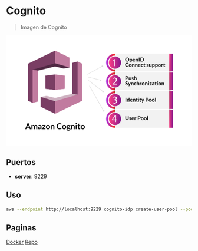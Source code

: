 # Cognito

> Imagen de Cognito

![alt text](docs/img/amazon-cognito-advantages.jpg)

## Puertos

* **server**: 9229

## Uso

```bash
aws --endpoint http://localhost:9229 cognito-idp create-user-pool --pool-name MyUserPool
```

## Paginas

[Docker](https://registry.hub.docker.com/r/jagregory/cognito-local)
[Repo](https://github.com/jagregory/cognito-local)

